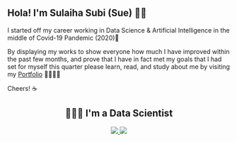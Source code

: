 ## Hola! I'm Sulaiha Subi (Sue) 👋🏻
I started off my career working in Data Science & Artificial Intelligence in the middle of Covid-19 Pandemic (2020)🦠

By displaying my works to show everyone how much I have improved within the past few months, and prove that I have in fact met my goals that I had set for myself this quarter please learn, read, and study about me by visiting my <a href="https://sulaihasubi.github.io">Portfolio</a> 👩🏻‍💻✨

Cheers! ☕

<!-- 
## 👩🏻‍💻 [GitHub Stats Visualization](https://github.com/sulaihasubi/github-stats) -->
<h2 align="center">👩🏻‍🔬 I'm a Data Scientist</h2>
<!-- <h2 align="center">👩🏻‍💻 My GitHub Stats Visualization</h2> -->

<a align="center" href="https://github.com/sulaihasubi/github-stats">
  
![](https://github.com/ssulaihasubi/github-stats/blob/master/generated/overview.svg)
![](https://github.com/ssulaihasubi/github-stats/blob/master/generated/languages.svg)
  
</a>

